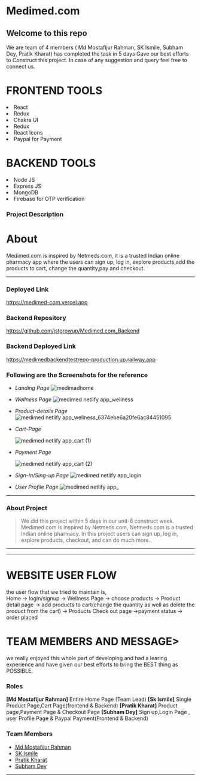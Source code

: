# Medimed.com

 <h2>Welcome to this repo</h2>
 We are team of 4 members ( Md Mostafijur Rahman, SK Ismile, Subham Dey, Pratik Kharat) has completed the task in 5 days Gave our 
 best efforts to Construct this project.
In case of any suggestion and query feel free to connect us.
 
<h1> FRONTEND TOOLS</h1>
<li>React</li>
<li>Redux</li>
<li>Chakra UI</li>
<li>Redux</li>
<li>React Icons</li>
<li>Paypal for Payment</li>

<h1>BACKEND TOOLS</h1>
<li>Node JS</li>
<li>Express JS</li>
<li>MongoDB</li>
<li>Firebase for OTP verification</li>

### Project Description

 <h1>About </h1>
Medimed.com is inspired by Netmeds.com, it is a trusted Indian online pharmacy app  where the users can sign up, log in, explore products,add the products to cart, change the quantity,pay and checkout.

---

### Deployed Link

https://medimed-com.vercel.app

### Backend Repository

https://github.com/jstgrowup/Medimed.com_Backend

### Backend Deployed Link

https://medimedbackendtestrepo-production.up.railway.app

### Following are the Screenshots for the reference

- _Landing Page_
  ![medimadhome](https://user-images.githubusercontent.com/101392872/204127493-f5b55119-deb8-4079-9336-f35327ff4a6b.png)

- _Wellness Page_
  ![medimed netlify app_wellness](https://user-images.githubusercontent.com/101392872/204127503-0f68d4a5-8714-46e3-9170-68e29f961f61.png)

- _Product-details Page_
  ![medimed netlify app_wellness_6374ebe6a20fe6ac84451095](https://user-images.githubusercontent.com/101392872/204127520-a36da8b8-be25-4c7a-beb5-cff35e09cbdf.png)

- _Cart-Page_

  ![medimed netlify app_cart (1)](https://user-images.githubusercontent.com/101392872/204127538-ede21cf9-06e7-48ab-a1c3-c60d10a69492.png)

- _Payment Page_

  ![medimed netlify app_cart (2)](https://user-images.githubusercontent.com/101392872/204127565-4d58a96e-f6e4-45d6-bdf8-34b18217fc99.png)

- _Sign-In/Sing-up Page_
  ![medimed netlify app_login](https://user-images.githubusercontent.com/101392872/204127579-95453a43-f24f-4f91-b236-ffaace749e68.png)

- _User Profile Page_
  ![medimed netlify app_](https://user-images.githubusercontent.com/101392872/204127630-6d1a4f0b-7877-461d-95ca-2a94f5596a99.png)

---

### About Project

> We did this project within 5 days in our unit-6 construct week.
> Medimed.com is inspired by Netmeds.com, Netmeds.com is a trusted Indian online pharmacy. In this project users can sign up, log in, explore products, checkout, and can do much more..

---

---

<h1>WEBSITE USER FLOW</h1>
the user flow that we tried to maintain is,
<br/>
Home -> login/signup -> Wellness Page -> choose products -> Product detail page -> add products to cart(change the quantity as well as delete the product from the cart) -> Products Check out page ->payment status -> order placed
<h1>TEAM MEMBERS AND MESSAGE></h1>
we really enjoyed this whole part of developing and had a learing experience and have given our best efforts to bring the BEST thing as POSSIBLE.

### Roles

**[Md Mostafijur Rahman]** Entire Home Page (Team Lead)
**[Sk Ismile]** Single Product Page,Cart Page(frontend & Backend)
**[Pratik Kharat]** Product page,Payment Page & Checkout Page
**[Subham Dey]** Sign up,Login Page , user Profile Page & Paypal Payment(Frontend & Backend)

### Team Members

- [Md Mostafijur Rahman](https://github.com/iammostak)
- [SK Ismile](https://github.com/skismile)
- [Pratik Kharat](https://github.com/pkharat29)
- [Subham Dey](https://github.com/jstgrowup)

---
